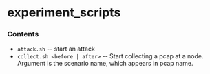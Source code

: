 # experiment_scripts

### Contents

- ``attack.sh`` -- start an attack
- ``collect.sh <before | after>`` -- Start collecting a pcap at a node. Argument is the scenario name, which appears in pcap name.
